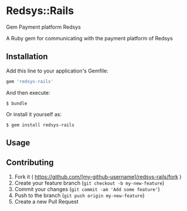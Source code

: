 # Redsys::Rails

Gem Payment platform Redsys

A Ruby gem for communicating with the payment platform of Redsys

## Installation

Add this line to your application's Gemfile:

```ruby
gem 'redsys-rails'
```

And then execute:

    $ bundle

Or install it yourself as:

    $ gem install redsys-rails

## Usage



## Contributing

1. Fork it ( https://github.com/[my-github-username]/redsys-rails/fork )
2. Create your feature branch (`git checkout -b my-new-feature`)
3. Commit your changes (`git commit -am 'Add some feature'`)
4. Push to the branch (`git push origin my-new-feature`)
5. Create a new Pull Request
